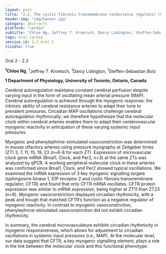 ```yaml
---
layout: post
title: "2.2. The cystic fibrosis transmembrane conductance regulator (CFTR) as a potential link between the molecular clock and myogenic responsiveness in cerebral arteries"
header-img: "img/banner.jpg"
category: abstracts
platform: "cardio"
subtitle: "Chloe Ng, Jeffrey T. Kroetsch, Darcy Lidington, Steffen-Sebastian Bolz"
tags: oral cardio
session_id: 2.2 Oral_2
visible: true
---
```

Oral 2 - 2.2

**<sup>1</sup>Chloe Ng**, <sup>1</sup>Jeffrey T. Kroetsch, <sup>1</sup>Darcy Lidington, <sup>1</sup>Steffen-Sebastian Bolz

__1 Department of Physiology, University of Toronto, Ontario, Canada__

Cerebral autoregulation maintains constant cerebral perfusion despite varying input in the form of oscillating mean arterial pressure (MAP). Cerebral autoregulation is achieved through the myogenic response: the intrinsic ability of cerebral resistance arteries to adapt their tone to prevalent pressures. Circadian MAP oscillations challenge cerebral autoregulation rhythmically; we therefore hypothesize that the molecular clock within cerebral arteries enables them to adapt their cerebrovascular myogenic reactivity in anticipation of these varying systemic input pressures.

Myogenic and phenylephrine-stimulated vasoconstriction was determined in mouse olfactory arteries using pressure myography at Zeitgeber times (ZT) 3, 7, 11, 15, 19, 23 (n=6-8 for each ZT). Expression of microvascular clock gene mRNA (Bmal1, Clock, and Per2, n=3) at the same ZTs was analyzed by qPCR. A working peripheral molecular clock in these arteries was confirmed since Bmal1, Clock, and Per2 showed typical oscillations. We examined the mRNA expression of 3 key myogenic signalling targets (sphingosine kinase 1, S1P receptor 2 and cystic fibrosis transmembrane regulator, CFTR) and found that only CFTR mRNA oscillates. CFTR protein expression was similar to mRNA expression, being higher at ZT11 than ZT23 (n=6). Myogenic vasoconstriction displayed circadian rhythmicity, with a peak and trough that matched CFTR’s function as a negative regulator of myogenic reactivity. In contrast to myogenic vasoconstriction, phenylephrine-stimulated vasoconstriction did not exhibit circadian rhythmicity. 

In summary, the cerebral microvasculature exhibits circadian rhythmicity in myogenic responsiveness, which allows for adjustment to circadian oscillations in systemic input pressures (i.e., MAP). At the molecular level, our data suggest that CFTR, a key myogenic signalling element, plays a role in the link between the molecular clock and this functional phenotype. 